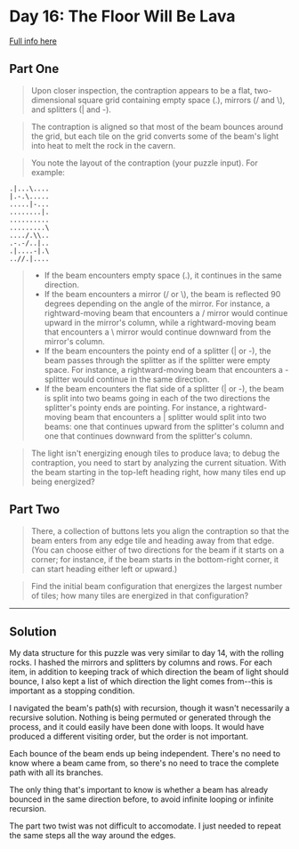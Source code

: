 # Day 16: The Floor Will Be Lava

[Full info here](https://adventofcode.com/2023/day/16)

## Part One

>Upon closer inspection, the contraption appears to be a flat, two-dimensional
square grid containing empty space (.), mirrors (/ and \\), and splitters (| and
-).

>The contraption is aligned so that most of the beam bounces around the grid,
but each tile on the grid converts some of the beam's light into heat to melt
the rock in the cavern.

>You note the layout of the contraption (your puzzle input). For example:
```
.|...\....
|.-.\.....
.....|-...
........|.
..........
.........\
..../.\\..
.-.-/..|..
.|....-|.\
..//.|....
```

>- If the beam encounters empty space (.), it continues in the same direction.
>- If the beam encounters a mirror (/ or \\), the beam is reflected 90 degrees depending on the angle of the mirror. For instance, a rightward-moving beam that encounters a / mirror would continue upward in the mirror's column, while a rightward-moving beam that encounters a \ mirror would continue downward from the mirror's column.
>- If the beam encounters the pointy end of a splitter (| or -), the beam passes through the splitter as if the splitter were empty space. For instance, a rightward-moving beam that encounters a - splitter would continue in the same direction.
>- If the beam encounters the flat side of a splitter (| or -), the beam is split into two beams going in each of the two directions the splitter's pointy ends are pointing. For instance, a rightward-moving beam that encounters a | splitter would split into two beams: one that continues upward from the splitter's column and one that continues downward from the splitter's column.

>The light isn't energizing enough tiles to produce lava; to debug the
contraption, you need to start by analyzing the current situation. With the
beam starting in the top-left heading right, how many tiles end up being
energized?

## Part Two

>There, a collection of buttons lets you align the contraption so that the beam
enters from any edge tile and heading away from that edge. (You can choose
either of two directions for the beam if it starts on a corner; for instance,
if the beam starts in the bottom-right corner, it can start heading either left
or upward.)

>Find the initial beam configuration that energizes the largest number of tiles;
how many tiles are energized in that configuration?

---

## Solution

My data structure for this puzzle was very similar to day 14, with the rolling rocks.
I hashed the mirrors and splitters by columns and rows. For each item, in addition to
keeping track of which direction the beam of light should bounce, I also kept a list
of which direction the light comes from--this is important as a stopping condition.

I navigated the beam's path(s) with recursion, though it wasn't necessarily a
recursive solution. Nothing is being permuted or generated through the process, and it
could easily have been done with loops. It would have produced a different visiting
order, but the order is not important.

Each bounce of the beam ends up being independent. There's no need to know where a beam
came from, so there's no need to trace the complete path with all its branches.

The only thing that's important to know is whether a beam has already bounced in the
same direction before, to avoid infinite looping or infinite recursion.

The part two twist was not difficult to accomodate. I just needed to repeat the same
steps all the way around the edges.
